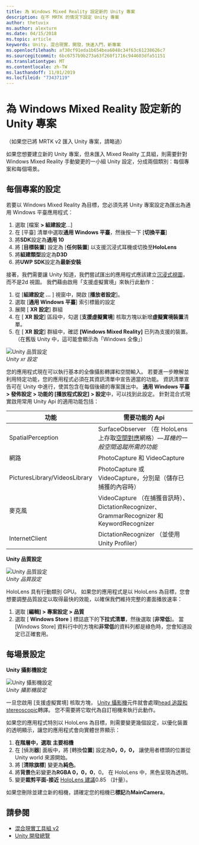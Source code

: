 ```yaml
---
title: 為 Windows Mixed Reality 設定新的 Unity 專案
description: 在不 MRTK 的情況下設定 Unity 專案
author: thetuvix
ms.author: alexturn
ms.date: 04/15/2018
ms.topic: article
keywords: Unity，混合現實，開發，快速入門，新專案
ms.openlocfilehash: af30cf91eda1b654bea6048c34f63c61238626c7
ms.sourcegitcommit: 6bc6757b9b273a63f260f1716c944603dfa51151
ms.translationtype: MT
ms.contentlocale: zh-TW
ms.lasthandoff: 11/01/2019
ms.locfileid: "73437119"
---
```

# <a name="configure-a-new-unity-project-for-windows-mixed-reality"></a>為 Windows Mixed Reality 設定新的 Unity 專案 

（如果您已將 MRTK v2 匯入 Unity 專案，請略過）

如果您想要建立新的 Unity 專案，但未匯入 Mixed Reality 工具組，則需要針對 Windows Mixed Reality 手動變更的一小組 Unity 設定，分成兩個類別：每個專案和每個場景。

## <a name="per-project-settings"></a>每個專案的設定

若要以 Windows Mixed Reality 為目標，您必須先將 Unity 專案設定為匯出為通用 Windows 平臺應用程式： 
1. 選取 [檔案 **> 組建設定**...]
2. 在 [平臺] 清單中選取**通用 Windows 平臺**，然後按一下 [**切換平臺**]
3. 將**SDK**設定為**通用 10**
4. 將 [**目標裝置**] 設定為 [**任何裝置**] 以支援沉浸式耳機或切換至**HoloLens**
5. 將**組建類型**設定為**D3D**
6. 將**UWP SDK**設定為**最新安裝**

接著，我們需要讓 Unity 知道，我們嘗試匯出的應用程式應該建立[沉浸式視圖](app-views.md)，而不是2d 視圖。 我們藉由啟用「支援虛擬實境」來執行此動作：
1. 從 [**組建設定 ...** ] 視窗中，開啟 [**播放者設定**]。
2. 選取 [**通用 Windows 平臺**] 索引標籤的設定
3. 展開 [ **XR 設定**] 群組
4. 在 [ **XR 設定**] 區段中，勾選 [**支援虛擬實境**] 核取方塊以新增**虛擬實境裝置**清單。
5. 在 [ **XR 設定**] 群組中，確認 **[Windows Mixed Reality]** 已列為支援的裝置。 （在舊版 Unity 中，這可能會顯示為「Windows 全像」）

![Unity 品質設定](images/getting-started-unity-quality-settings.jpg)<br>
*Unity xr 設定*

您的應用程式現在可以執行基本的全像攝影轉譯和空間輸入。 若要進一步瞭解並利用特定功能，您的應用程式必須在其資訊清單中宣告適當的功能。 資訊清單宣告可在 Unity 中進行，使其包含在每個後續的專案匯出中。 **通用 Windows 平臺 > 發佈設定 > 功能的 [播放程式設定] > 設定**中，可以找到此設定。 針對混合式現實啟用常用 Unity Api 的適用功能包括：

|  功能  |  需要功能的 Api | 
|----------|----------|
|  SpatialPerception  |  SurfaceObserver （在 HoloLens 上存取[空間對應](spatial-mapping.md)網格）&mdash;*耳機的一般空間追蹤所需的功能* | 
|  網路  |  PhotoCapture 和 VideoCapture | 
|  PicturesLibrary/VideosLibrary  |  PhotoCapture 或 VideoCapture，分別是（儲存已捕獲的內容時） | 
|  麥克風  |  VideoCapture （在捕獲音訊時）、DictationRecognizer、GrammarRecognizer 和 KeywordRecognizer | 
|  InternetClient  |  DictationRecognizer （並使用 Unity Profiler） | 

**Unity 品質設定**

![Unity 品質設定](images/getting-started-unity-quality-settings.jpg)<br>
*Unity 品質設定*

HoloLens 具有行動類別 GPU。 如果您的應用程式是以 HoloLens 為目標，您會想要調整品質設定以取得最快的效能，以確保我們維持完整的畫面播放速率：
1. 選取 [**編輯] > 專案設定 > 品質**
2. 選取 [ **Windows Store** ] 標誌底下的**下拉式清單**，然後選取 [**非常低**]。 當 [Windows Store] 資料行中的方塊和**非常低**的資料列都是綠色時，您會知道設定已正確套用。

## <a name="per-scene-settings"></a>每場景設定

**Unity 攝影機設定**

![Unity 攝影機設定](images/Unitycamerasettings.png)<br>
*Unity 攝影機設定*

一旦您啟用 [支援虛擬實境] 核取方塊， [Unity 攝影機](camera-in-unity.md)元件就會處理[head 追蹤和 stereoscopic](rendering.md)轉譯。 您不需要將它取代為自訂相機來執行此動作。

如果您的應用程式特別以 HoloLens 為目標，則需要變更幾個設定，以優化裝置的透明顯示，讓您的應用程式會向實體世界顯示：
1. **在階層中，選取** **主要相機**
2. 在 [偵測**器**] 面板中，將 [轉換**位置**] 設定為**0，0，0，** 讓使用者標頭的位置從 Unity world 來源開始。
3. 將 [**清除旗標**] 變更為**純色**。
4. 將**背景**色彩變更為**RGBA 0，0，0**，0。 在 HoloLens 中，黑色呈現為透明。
5. 變更**裁剪平面-接近** [HoloLens 建議](camera-in-unity.md#clip-planes)0.85 （計量）。

如果您刪除並建立新的相機，請確定您的相機已**標記**為**MainCamera**。


## <a name="see-also"></a>請參閱
* [混合現實工具組 v2](mrtk-getting-started.md)
* [Unity 開發總覽](unity-development-overview.md)

